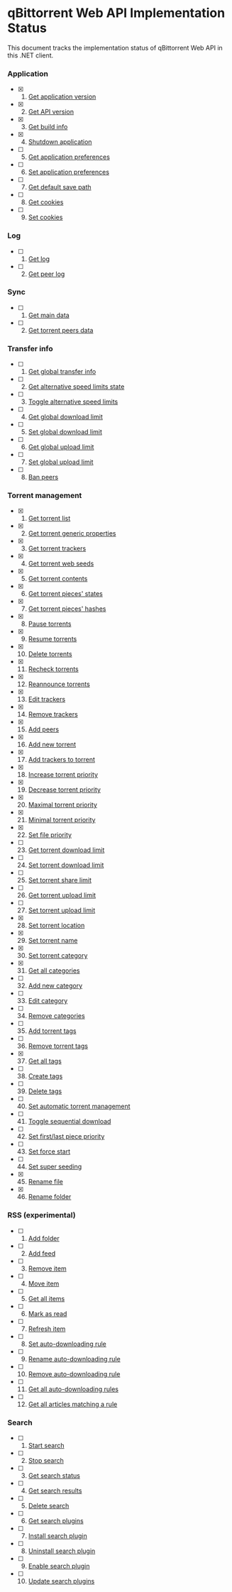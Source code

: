 # qBittorrent Web API Implementation Status

This document tracks the implementation status of qBittorrent Web API in this .NET client.
### Application

- [x] 1. [Get application version](https://github.com/qbittorrent/qBittorrent/wiki/WebUI-API-(qBittorrent-5.0)#get-application-version)
- [x] 2. [Get API version](https://github.com/qbittorrent/qBittorrent/wiki/WebUI-API-(qBittorrent-5.0)#get-api-version)
- [x] 3. [Get build info](https://github.com/qbittorrent/qBittorrent/wiki/WebUI-API-(qBittorrent-5.0)#get-build-info)
- [x] 4. [Shutdown application](https://github.com/qbittorrent/qBittorrent/wiki/WebUI-API-(qBittorrent-5.0)#shutdown-application)
- [ ] 5. [Get application preferences](https://github.com/qbittorrent/qBittorrent/wiki/WebUI-API-(qBittorrent-5.0)#get-application-preferences)
- [ ] 6. [Set application preferences](https://github.com/qbittorrent/qBittorrent/wiki/WebUI-API-(qBittorrent-5.0)#set-application-preferences)
- [ ] 7. [Get default save path](https://github.com/qbittorrent/qBittorrent/wiki/WebUI-API-(qBittorrent-5.0)#get-default-save-path)
- [ ] 8. [Get cookies](https://github.com/qbittorrent/qBittorrent/wiki/WebUI-API-(qBittorrent-5.0)#get-cookies)
- [ ] 9. [Set cookies](https://github.com/qbittorrent/qBittorrent/wiki/WebUI-API-(qBittorrent-5.0)#set-cookies)

### Log
- [ ] 1. [Get log](https://github.com/qbittorrent/qBittorrent/wiki/WebUI-API-(qBittorrent-5.0)#get-log)
- [ ] 2. [Get peer log](https://github.com/qbittorrent/qBittorrent/wiki/WebUI-API-(qBittorrent-5.0)#get-peer-log)
### Sync
- [ ] 1. [Get main data](https://github.com/qbittorrent/qBittorrent/wiki/WebUI-API-(qBittorrent-5.0)#get-main-data)
- [ ] 2. [Get torrent peers data](https://github.com/qbittorrent/qBittorrent/wiki/WebUI-API-(qBittorrent-5.0)#get-torrent-peers-data)
### Transfer info
- [ ] 1. [Get global transfer info](https://github.com/qbittorrent/qBittorrent/wiki/WebUI-API-(qBittorrent-5.0)#get-global-transfer-info)
- [ ] 2. [Get alternative speed limits state](https://github.com/qbittorrent/qBittorrent/wiki/WebUI-API-(qBittorrent-5.0)#get-alternative-speed-limits-state)
- [ ] 3. [Toggle alternative speed limits](https://github.com/qbittorrent/qBittorrent/wiki/WebUI-API-(qBittorrent-5.0)#toggle-alternative-speed-limits)
- [ ] 4. [Get global download limit](https://github.com/qbittorrent/qBittorrent/wiki/WebUI-API-(qBittorrent-5.0)#get-global-download-limit)
- [ ] 5. [Set global download limit](https://github.com/qbittorrent/qBittorrent/wiki/WebUI-API-(qBittorrent-5.0)#set-global-download-limit)
- [ ] 6. [Get global upload limit](https://github.com/qbittorrent/qBittorrent/wiki/WebUI-API-(qBittorrent-5.0)#get-global-upload-limit)
- [ ] 7. [Set global upload limit](https://github.com/qbittorrent/qBittorrent/wiki/WebUI-API-(qBittorrent-5.0)#set-global-upload-limit)
- [ ] 8. [Ban peers](https://github.com/qbittorrent/qBittorrent/wiki/WebUI-API-(qBittorrent-5.0)#ban-peers)
### Torrent management
- [x] 1. [Get torrent list](https://github.com/qbittorrent/qBittorrent/wiki/WebUI-API-(qBittorrent-5.0)#get-torrent-list)
- [x] 2. [Get torrent generic properties](https://github.com/qbittorrent/qBittorrent/wiki/WebUI-API-(qBittorrent-5.0)#get-torrent-generic-properties)
- [x] 3. [Get torrent trackers](https://github.com/qbittorrent/qBittorrent/wiki/WebUI-API-(qBittorrent-5.0)#get-torrent-trackers)
- [x] 4. [Get torrent web seeds](https://github.com/qbittorrent/qBittorrent/wiki/WebUI-API-(qBittorrent-5.0)#get-torrent-web-seeds)
- [x] 5. [Get torrent contents](https://github.com/qbittorrent/qBittorrent/wiki/WebUI-API-(qBittorrent-5.0)#get-torrent-contents)
- [x] 6. [Get torrent pieces' states](https://github.com/qbittorrent/qBittorrent/wiki/WebUI-API-(qBittorrent-5.0)#get-torrent-pieces-states)
- [x] 7. [Get torrent pieces' hashes](https://github.com/qbittorrent/qBittorrent/wiki/WebUI-API-(qBittorrent-5.0)#get-torrent-pieces-hashes)
- [x] 8. [Pause torrents](https://github.com/qbittorrent/qBittorrent/wiki/WebUI-API-(qBittorrent-5.0)#pause-torrents)
- [x] 9. [Resume torrents](https://github.com/qbittorrent/qBittorrent/wiki/WebUI-API-(qBittorrent-5.0)#resume-torrents)
- [x] 10. [Delete torrents](https://github.com/qbittorrent/qBittorrent/wiki/WebUI-API-(qBittorrent-5.0)#delete-torrents)
- [x] 11. [Recheck torrents](https://github.com/qbittorrent/qBittorrent/wiki/WebUI-API-(qBittorrent-5.0)#recheck-torrents)
- [x] 12. [Reannounce torrents](https://github.com/qbittorrent/qBittorrent/wiki/WebUI-API-(qBittorrent-5.0)#reannounce-torrents)
- [x] 13. [Edit trackers](https://github.com/qbittorrent/qBittorrent/wiki/WebUI-API-(qBittorrent-5.0)#edit-trackers)
- [x] 14. [Remove trackers](https://github.com/qbittorrent/qBittorrent/wiki/WebUI-API-(qBittorrent-5.0)#remove-trackers)
- [x] 15. [Add peers](https://github.com/qbittorrent/qBittorrent/wiki/WebUI-API-(qBittorrent-5.0)#add-peers)
- [x] 16. [Add new torrent](https://github.com/qbittorrent/qBittorrent/wiki/WebUI-API-(qBittorrent-5.0)#add-new-torrent)
- [x] 17. [Add trackers to torrent](https://github.com/qbittorrent/qBittorrent/wiki/WebUI-API-(qBittorrent-5.0)#add-trackers-to-torrent)
- [x] 18. [Increase torrent priority](https://github.com/qbittorrent/qBittorrent/wiki/WebUI-API-(qBittorrent-5.0)#increase-torrent-priority)
- [x] 19. [Decrease torrent priority](https://github.com/qbittorrent/qBittorrent/wiki/WebUI-API-(qBittorrent-5.0)#decrease-torrent-priority)
- [x] 20. [Maximal torrent priority](https://github.com/qbittorrent/qBittorrent/wiki/WebUI-API-(qBittorrent-5.0)#maximal-torrent-priority)
- [x] 21. [Minimal torrent priority](https://github.com/qbittorrent/qBittorrent/wiki/WebUI-API-(qBittorrent-5.0)#minimal-torrent-priority)
- [x] 22. [Set file priority](https://github.com/qbittorrent/qBittorrent/wiki/WebUI-API-(qBittorrent-5.0)#set-file-priority)
- [ ] 23. [Get torrent download limit](https://github.com/qbittorrent/qBittorrent/wiki/WebUI-API-(qBittorrent-5.0)#get-torrent-download-limit)
- [ ] 24. [Set torrent download limit](https://github.com/qbittorrent/qBittorrent/wiki/WebUI-API-(qBittorrent-5.0)#set-torrent-download-limit)
- [ ] 25. [Set torrent share limit](https://github.com/qbittorrent/qBittorrent/wiki/WebUI-API-(qBittorrent-5.0)#set-torrent-share-limit)
- [ ] 26. [Get torrent upload limit](https://github.com/qbittorrent/qBittorrent/wiki/WebUI-API-(qBittorrent-5.0)#get-torrent-upload-limit)
- [ ] 27. [Set torrent upload limit](https://github.com/qbittorrent/qBittorrent/wiki/WebUI-API-(qBittorrent-5.0)#set-torrent-upload-limit)
- [x] 28. [Set torrent location](https://github.com/qbittorrent/qBittorrent/wiki/WebUI-API-(qBittorrent-5.0)#set-torrent-location)
- [x] 29. [Set torrent name](https://github.com/qbittorrent/qBittorrent/wiki/WebUI-API-(qBittorrent-5.0)#set-torrent-name)
- [x] 30. [Set torrent category](https://github.com/qbittorrent/qBittorrent/wiki/WebUI-API-(qBittorrent-5.0)#set-torrent-category)
- [x] 31. [Get all categories](https://github.com/qbittorrent/qBittorrent/wiki/WebUI-API-(qBittorrent-5.0)#get-all-categories)
- [ ] 32. [Add new category](https://github.com/qbittorrent/qBittorrent/wiki/WebUI-API-(qBittorrent-5.0)#add-new-category)
- [ ] 33. [Edit category](https://github.com/qbittorrent/qBittorrent/wiki/WebUI-API-(qBittorrent-5.0)#edit-category)
- [ ] 34. [Remove categories](https://github.com/qbittorrent/qBittorrent/wiki/WebUI-API-(qBittorrent-5.0)#remove-categories)
- [ ] 35. [Add torrent tags](https://github.com/qbittorrent/qBittorrent/wiki/WebUI-API-(qBittorrent-5.0)#add-torrent-tags)
- [ ] 36. [Remove torrent tags](https://github.com/qbittorrent/qBittorrent/wiki/WebUI-API-(qBittorrent-5.0)#remove-torrent-tags)
- [x] 37. [Get all tags](https://github.com/qbittorrent/qBittorrent/wiki/WebUI-API-(qBittorrent-5.0)#get-all-tags)
- [ ] 38. [Create tags](https://github.com/qbittorrent/qBittorrent/wiki/WebUI-API-(qBittorrent-5.0)#create-tags)
- [ ] 39. [Delete tags](https://github.com/qbittorrent/qBittorrent/wiki/WebUI-API-(qBittorrent-5.0)#delete-tags)
- [ ] 40. [Set automatic torrent management](https://github.com/qbittorrent/qBittorrent/wiki/WebUI-API-(qBittorrent-5.0)#set-automatic-torrent-management)
- [ ] 41. [Toggle sequential download](https://github.com/qbittorrent/qBittorrent/wiki/WebUI-API-(qBittorrent-5.0)#toggle-sequential-download)
- [ ] 42. [Set first/last piece priority](https://github.com/qbittorrent/qBittorrent/wiki/WebUI-API-(qBittorrent-5.0)#set-firstlast-piece-priority)
- [ ] 43. [Set force start](https://github.com/qbittorrent/qBittorrent/wiki/WebUI-API-(qBittorrent-5.0)#set-force-start)
- [ ] 44. [Set super seeding](https://github.com/qbittorrent/qBittorrent/wiki/WebUI-API-(qBittorrent-5.0)#set-super-seeding)
- [x] 45. [Rename file](https://github.com/qbittorrent/qBittorrent/wiki/WebUI-API-(qBittorrent-5.0)#rename-file)
- [x] 46. [Rename folder](https://github.com/qbittorrent/qBittorrent/wiki/WebUI-API-(qBittorrent-5.0)#rename-folder)

### RSS (experimental)

- [ ] 1. [Add folder](https://github.com/qbittorrent/qBittorrent/wiki/WebUI-API-(qBittorrent-5.0)#add-folder)
- [ ] 2. [Add feed](https://github.com/qbittorrent/qBittorrent/wiki/WebUI-API-(qBittorrent-5.0)#add-feed)
- [ ] 3. [Remove item](https://github.com/qbittorrent/qBittorrent/wiki/WebUI-API-(qBittorrent-5.0)#remove-item)
- [ ] 4. [Move item](https://github.com/qbittorrent/qBittorrent/wiki/WebUI-API-(qBittorrent-5.0)#move-item)
- [ ] 5. [Get all items](https://github.com/qbittorrent/qBittorrent/wiki/WebUI-API-(qBittorrent-5.0)#get-all-items)
- [ ] 6. [Mark as read](https://github.com/qbittorrent/qBittorrent/wiki/WebUI-API-(qBittorrent-5.0)#mark-as-read)
- [ ] 7. [Refresh item](https://github.com/qbittorrent/qBittorrent/wiki/WebUI-API-(qBittorrent-5.0)#refresh-item)
- [ ] 8. [Set auto-downloading rule](https://github.com/qbittorrent/qBittorrent/wiki/WebUI-API-(qBittorrent-5.0)#set-auto-downloading-rule)
- [ ] 9. [Rename auto-downloading rule](https://github.com/qbittorrent/qBittorrent/wiki/WebUI-API-(qBittorrent-5.0)#rename-auto-downloading-rule)
- [ ] 10. [Remove auto-downloading rule](https://github.com/qbittorrent/qBittorrent/wiki/WebUI-API-(qBittorrent-5.0)#remove-auto-downloading-rule)
- [ ] 11. [Get all auto-downloading rules](https://github.com/qbittorrent/qBittorrent/wiki/WebUI-API-(qBittorrent-5.0)#get-all-auto-downloading-rules)
- [ ] 12. [Get all articles matching a rule](https://github.com/qbittorrent/qBittorrent/wiki/WebUI-API-(qBittorrent-5.0)#get-all-articles-matching-a-rule)
### Search
- [ ] 1. [Start search](https://github.com/qbittorrent/qBittorrent/wiki/WebUI-API-(qBittorrent-5.0)#start-search)
- [ ] 2. [Stop search](https://github.com/qbittorrent/qBittorrent/wiki/WebUI-API-(qBittorrent-5.0)#stop-search)
- [ ] 3. [Get search status](https://github.com/qbittorrent/qBittorrent/wiki/WebUI-API-(qBittorrent-5.0)#get-search-status)
- [ ] 4. [Get search results](https://github.com/qbittorrent/qBittorrent/wiki/WebUI-API-(qBittorrent-5.0)#get-search-results)
- [ ] 5. [Delete search](https://github.com/qbittorrent/qBittorrent/wiki/WebUI-API-(qBittorrent-5.0)#delete-search)
- [ ] 6. [Get search plugins](https://github.com/qbittorrent/qBittorrent/wiki/WebUI-API-(qBittorrent-5.0)#get-search-plugins)
- [ ] 7. [Install search plugin](https://github.com/qbittorrent/qBittorrent/wiki/WebUI-API-(qBittorrent-5.0)#install-search-plugin)
- [ ] 8. [Uninstall search plugin](https://github.com/qbittorrent/qBittorrent/wiki/WebUI-API-(qBittorrent-5.0)#uninstall-search-plugin)
- [ ] 9. [Enable search plugin](https://github.com/qbittorrent/qBittorrent/wiki/WebUI-API-(qBittorrent-5.0)#enable-search-plugin)
- [ ] 10. [Update search plugins](https://github.com/qbittorrent/qBittorrent/wiki/WebUI-API-(qBittorrent-5.0)#update-search-plugins)